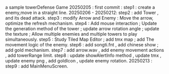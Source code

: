 a sample towerDefense Game
20250205 : first commit :
    step1 : create a enemy,move in a straight line.
20250206 - 20250212: 
    step2 : add Tower , and its dead attack.
    step3 : modify Arrow and Enemy : Move the arrow, optimize the refresh mechanism.
    step4 : Add mouse interaction ; Update the generation method of the tower ; update arrow rotation angle ; update the texture ; Allow multiple enemies and multiple towers to play simultaneously.
    step5 : Study Tiled Map Editor ; add tmx map ; add The movement logic of the enemy.
    step6 : add songti.fnt , add chinese show ; add gold mechanism.
    step7 : add arrow.wav , add enemy movement actions , add towerRange limit.
    step8 : update showAlertInfo method , update tmx , update enemy png , add goldIcon , update enemy rotation.
20250213 :
    step9 : add MainMenuScreen.